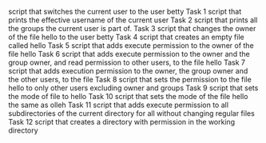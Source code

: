 script that switches the current user to the user betty 
Task 1 script that prints the effective username of the current user
Task 2 script that prints all the groups the current user is part of.
Task 3 script that changes the owner of the file hello to the user betty
Task 4 script that creates an empty file called hello
Task 5 script that adds execute permission to the owner of the file hello
Task 6 script that adds execute permission to the owner and the group owner, and read permission to other users, to the file hello
Task 7 script that adds execution permission to the owner, the group owner and the other users, to the file
Task 8  script that sets the permission to the file hello to only other users excluding owner and groups
Task 9 script that sets the mode of file to hello
Task 10  script that sets the mode of the file hello the same as olleh
Task 11 script that adds execute permission to all subdirectories of the current directory for all without changing regular files
Task 12 script that creates a directory with permission in the working directory 
